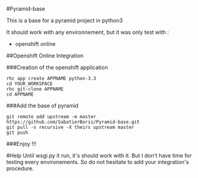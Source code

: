#Pyramid-base

This is a base for a pyramid project in python3

It should work with any environnement, but it was only test with :
 * openshift online

##Openshift Online Integration

###Creation of the openshift application
	
	rhc app create APPNAME python-3.3
	cd YOUR_WORKSPACE
	rhc git-clone APPNAME
	cd APPNAME

###Add the base of pyramid

	git remote add upstream -m master https://github.com/SabatierBoris/Pyramid-base.git
	git pull -s recursive -X theirs upstream master
	git push

###Enjoy !!!

#Help
Until wsgi.py it run, it's should work with it. But I don't have time for testing every environements.
So do not hesitate to add your integration's procedure.
